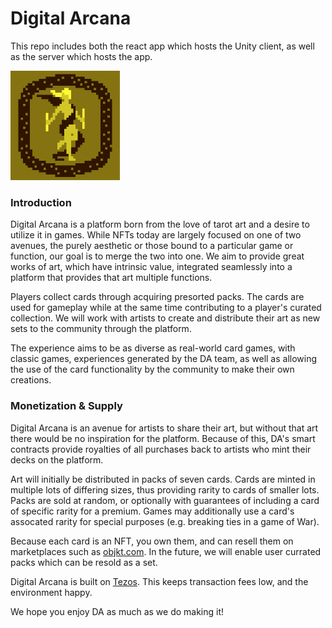 # Digital Arcana
This repo includes both the react app which hosts the Unity client, as well as the server which hosts the app.

<img src="img/thumbnail.png" width="175">

### Introduction

Digital Arcana is a platform born from the love of tarot art and a desire to utilize it in games. While NFTs today are largely focused on one of two avenues, the purely aesthetic or those bound to a particular game or function, our goal is to merge the two into one. We aim to provide great works of art, which have intrinsic value, integrated seamlessly into a platform that provides that art multiple functions.

Players collect cards through acquiring presorted packs. The cards are used for gameplay while at the same time contributing to a player's curated collection. We will work with artists to create and distribute their art as new sets to the community through the platform.

The experience aims to be as diverse as real-world card games, with classic games, experiences generated by the DA team, as well as allowing the use of the card functionality by the community to make their own creations.

### Monetization & Supply

Digital Arcana is an avenue for artists to share their art, but without that art there would be no inspiration for the platform. Because of this, DA's smart contracts provide royalties of all purchases back to artists who mint their decks on the platform.

Art will initially be distributed in packs of seven cards. Cards are minted in multiple lots of differing sizes, thus providing rarity to cards of smaller lots. Packs are sold at random, or optionally with guarantees of including a card of specific rarity for a premium. Games may additionally use a card's assocated rarity for special purposes (e.g. breaking ties in a game of War).

Because each card is an NFT, you own them, and can resell them on marketplaces such as [objkt.com](http://objkt.com). In the future, we will enable user currated packs which can be resold as a set.

Digital Arcana is built on [Tezos](https://tezos.com/). This keeps transaction fees low, and the environment happy.

We hope you enjoy DA as much as we do making it!
